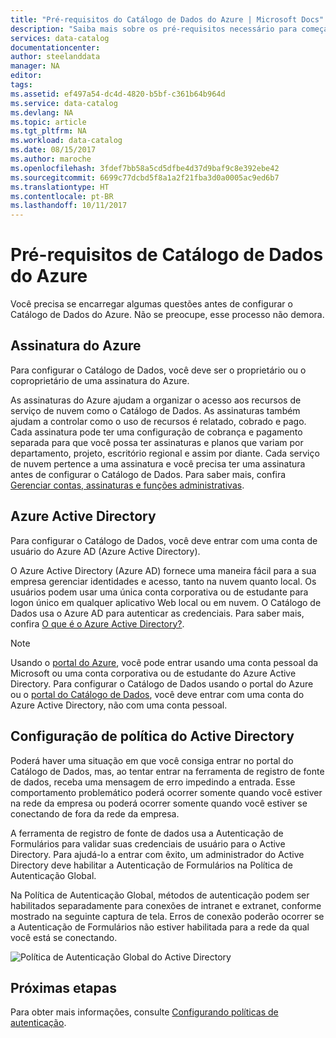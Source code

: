 ```yaml
---
title: "Pré-requisitos do Catálogo de Dados do Azure | Microsoft Docs"
description: "Saiba mais sobre os pré-requisitos necessário para começar a usar o Catálogo de Dados do Azure."
services: data-catalog
documentationcenter: 
author: steelanddata
manager: NA
editor: 
tags: 
ms.assetid: ef497a54-dc4d-4820-b5bf-c361b64b964d
ms.service: data-catalog
ms.devlang: NA
ms.topic: article
ms.tgt_pltfrm: NA
ms.workload: data-catalog
ms.date: 08/15/2017
ms.author: maroche
ms.openlocfilehash: 3fdef7bb58a5cd5dfbe4d37d9baf9c8e392ebe42
ms.sourcegitcommit: 6699c77dcbd5f8a1a2f21fba3d0a0005ac9ed6b7
ms.translationtype: HT
ms.contentlocale: pt-BR
ms.lasthandoff: 10/11/2017
---
```

# <a name="azure-data-catalog-prerequisites"></a>Pré-requisitos de Catálogo de Dados do Azure

Você precisa se encarregar algumas questões antes de configurar o Catálogo de Dados do Azure. Não se preocupe, esse processo não demora.

## <a name="azure-subscription"></a>Assinatura do Azure
Para configurar o Catálogo de Dados, você deve ser o proprietário ou o coproprietário de uma assinatura do Azure.

As assinaturas do Azure ajudam a organizar o acesso aos recursos de serviço de nuvem como o Catálogo de Dados. As assinaturas também ajudam a controlar como o uso de recursos é relatado, cobrado e pago. Cada assinatura pode ter uma configuração de cobrança e pagamento separada para que você possa ter assinaturas e planos que variam por departamento, projeto, escritório regional e assim por diante. Cada serviço de nuvem pertence a uma assinatura e você precisa ter uma assinatura antes de configurar o Catálogo de Dados. Para saber mais, confira [Gerenciar contas, assinaturas e funções administrativas](../active-directory/active-directory-assign-admin-roles.md).

## <a name="azure-active-directory"></a>Azure Active Directory
Para configurar o Catálogo de Dados, você deve entrar com uma conta de usuário do Azure AD (Azure Active Directory).

O Azure Active Directory (Azure AD) fornece uma maneira fácil para a sua empresa gerenciar identidades e acesso, tanto na nuvem quanto local. Os usuários podem usar uma única conta corporativa ou de estudante para logon único em qualquer aplicativo Web local ou em nuvem. O Catálogo de Dados usa o Azure AD para autenticar as credenciais. Para saber mais, confira [O que é o Azure Active Directory?](../active-directory/active-directory-whatis.md).

> [!NOTE]
> Usando o [portal do Azure](http://portal.azure.com/), você pode entrar usando uma conta pessoal da Microsoft ou uma conta corporativa ou de estudante do Azure Active Directory. Para configurar o Catálogo de Dados usando o portal do Azure ou o [portal do Catálogo de Dados](http://www.azuredatacatalog.com), você deve entrar com uma conta do Azure Active Directory, não com uma conta pessoal.
>
>

## <a name="active-directory-policy-configuration"></a>Configuração de política do Active Directory
Poderá haver uma situação em que você consiga entrar no portal do Catálogo de Dados, mas, ao tentar entrar na ferramenta de registro de fonte de dados, receba uma mensagem de erro impedindo a entrada. Esse comportamento problemático poderá ocorrer somente quando você estiver na rede da empresa ou poderá ocorrer somente quando você estiver se conectando de fora da rede da empresa.

A ferramenta de registro de fonte de dados usa a Autenticação de Formulários para validar suas credenciais de usuário para o Active Directory. Para ajudá-lo a entrar com êxito, um administrador do Active Directory deve habilitar a Autenticação de Formulários na Política de Autenticação Global.

Na Política de Autenticação Global, métodos de autenticação podem ser habilitados separadamente para conexões de intranet e extranet, conforme mostrado na seguinte captura de tela. Erros de conexão poderão ocorrer se a Autenticação de Formulários não estiver habilitada para a rede da qual você está se conectando.

 ![Política de Autenticação Global do Active Directory](./media/data-catalog-prerequisites/global-auth-policy.png)

## <a name="next-steps"></a>Próximas etapas
Para obter mais informações, consulte [Configurando políticas de autenticação](https://technet.microsoft.com/library/dn486781.aspx).
